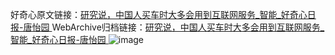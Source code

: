 好奇心原文链接：[研究说，中国人买车时大多会用到互联网服务_智能_好奇心日报-唐怡园 ](https://www.qdaily.com/articles/11475.html)
WebArchive归档链接：[研究说，中国人买车时大多会用到互联网服务_智能_好奇心日报-唐怡园 ](http://web.archive.org/web/20190623170621/https://www.qdaily.com/articles/11475.html)
![image](http://ww3.sinaimg.cn/large/007d5XDply1g3wa7ycoxjj30u02zkb29)